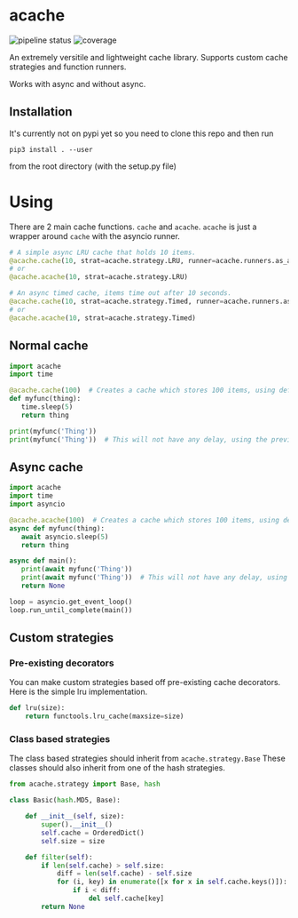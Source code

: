 # acache

![pipeline status](https://gitlab.com/sj1k/acache/badges/master/pipeline.svg)
![coverage](https://gitlab.com/sj1k/acache/badges/master/coverage.svg)


An extremely versitile and lightweight cache library. Supports custom cache strategies and function runners.

Works with async and without async.


## Installation


It's currently not on pypi yet so you need to clone this repo and then run

```
pip3 install . --user
```

from the root directory (with the setup.py file)


# Using

There are 2 main cache functions. `cache` and `acache`. `acache` is just a wrapper around `cache` with the asyncio runner.

```python
# A simple async LRU cache that holds 10 items.
@acache.cache(10, strat=acache.strategy.LRU, runner=acache.runners.as_asyncio)
# or
@acache.acache(10, strat=acache.strategy.LRU)

# An async timed cache, items time out after 10 seconds.
@acache.cache(10, strat=acache.strategy.Timed, runner=acache.runners.as_asyncio)
# or
@acache.acache(10, strat=acache.strategy.Timed)
```


## Normal cache

```python
import acache
import time

@acache.cache(100)  # Creates a cache which stores 100 items, using default strategies and runners.
def myfunc(thing):
   time.sleep(5)
   return thing

print(myfunc('Thing'))
print(myfunc('Thing'))  # This will not have any delay, using the previous value.  
```

## Async cache

```python
import acache
import time
import asyncio

@acache.acache(100)  # Creates a cache which stores 100 items, using default strategies and runners.
async def myfunc(thing):
   await asyncio.sleep(5)
   return thing

async def main():
   print(await myfunc('Thing'))
   print(await myfunc('Thing'))  # This will not have any delay, using the previous value.  
   return None

loop = asyncio.get_event_loop()
loop.run_until_complete(main())
```

## Custom strategies


### Pre-existing decorators

You can make custom strategies based off pre-existing cache decorators.
Here is the simple lru implementation.


```python
def lru(size):                              
    return functools.lru_cache(maxsize=size)
```


### Class based strategies

The class based strategies should inherit from `acache.strategy.Base`
These classes should also inherit from one of the hash strategies.


```python
from acache.strategy import Base, hash

class Basic(hash.MD5, Base):

    def __init__(self, size):
        super().__init__()
        self.cache = OrderedDict()
        self.size = size

    def filter(self):
        if len(self.cache) > self.size:
            diff = len(self.cache) - self.size
            for (i, key) in enumerate([x for x in self.cache.keys()]):
                if i < diff:
                    del self.cache[key]
        return None
```
